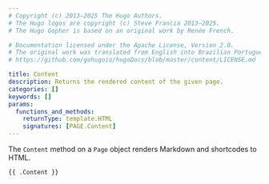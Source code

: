 ```yaml
---
# Copyright (c) 2013–2025 The Hugo Authors.
# The Hugo logos are copyright (c) Steve Francia 2013–2025.
# The Hugo Gopher is based on an original work by Renée French.

# Documentation licensed under the Apache License, Version 2.0.
# The original work was translated from English into Brazilian Portuguese.
# https://github.com/gohugoio/hugoDocs/blob/master/content/LICENSE.md

title: Content
description: Returns the rendered content of the given page.
categories: []
keywords: []
params:
  functions_and_methods:
    returnType: template.HTML
    signatures: [PAGE.Content]
---
```


The `Content` method on a `Page` object renders Markdown and shortcodes to HTML.

```go-html-template
{{ .Content }}
```
